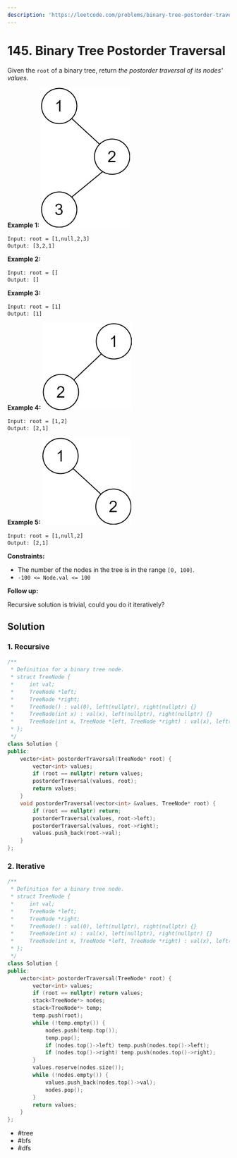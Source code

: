 ```yaml
---
description: 'https://leetcode.com/problems/binary-tree-postorder-traversal/submissions/'
---
```


# 145. Binary Tree Postorder Traversal

Given the `root` of a binary tree, return _the postorder traversal of its nodes' values_.

**Example 1:** ![](../.gitbook/assets/pre1.jpg)

```text
Input: root = [1,null,2,3]
Output: [3,2,1]
```

**Example 2:**

```text
Input: root = []
Output: []
```

**Example 3:**

```text
Input: root = [1]
Output: [1]
```

**Example 4:** ![](../.gitbook/assets/pre3.jpg)

```text
Input: root = [1,2]
Output: [2,1]
```

**Example 5:** ![](../.gitbook/assets/pre2.jpg)

```text
Input: root = [1,null,2]
Output: [2,1]
```

**Constraints:**

* The number of the nodes in the tree is in the range `[0, 100]`.
* `-100 <= Node.val <= 100`

**Follow up:**

Recursive solution is trivial, could you do it iteratively?

## Solution

### 1. Recursive

```cpp
/**
 * Definition for a binary tree node.
 * struct TreeNode {
 *     int val;
 *     TreeNode *left;
 *     TreeNode *right;
 *     TreeNode() : val(0), left(nullptr), right(nullptr) {}
 *     TreeNode(int x) : val(x), left(nullptr), right(nullptr) {}
 *     TreeNode(int x, TreeNode *left, TreeNode *right) : val(x), left(left), right(right) {}
 * };
 */
class Solution {
public:
    vector<int> postorderTraversal(TreeNode* root) {
        vector<int> values;
        if (root == nullptr) return values;
        postorderTraversal(values, root);
        return values;
    }
    void postorderTraversal(vector<int> &values, TreeNode* root) {
        if (root == nullptr) return;
        postorderTraversal(values, root->left);
        postorderTraversal(values, root->right);
        values.push_back(root->val);
    }
};
```

### 2. Iterative

```cpp
/**
 * Definition for a binary tree node.
 * struct TreeNode {
 *     int val;
 *     TreeNode *left;
 *     TreeNode *right;
 *     TreeNode() : val(0), left(nullptr), right(nullptr) {}
 *     TreeNode(int x) : val(x), left(nullptr), right(nullptr) {}
 *     TreeNode(int x, TreeNode *left, TreeNode *right) : val(x), left(left), right(right) {}
 * };
 */
class Solution {
public:
    vector<int> postorderTraversal(TreeNode* root) {
        vector<int> values;
        if (root == nullptr) return values;
        stack<TreeNode*> nodes;
        stack<TreeNode*> temp;
        temp.push(root);
        while (!temp.empty()) {
            nodes.push(temp.top());
            temp.pop();
            if (nodes.top()->left) temp.push(nodes.top()->left);
            if (nodes.top()->right) temp.push(nodes.top()->right);
        }
        values.reserve(nodes.size());
        while (!nodes.empty()) {
            values.push_back(nodes.top()->val);
            nodes.pop();
        }
        return values;
    }
};
```

* \#tree
* \#bfs
* \#dfs

